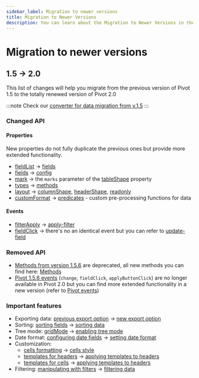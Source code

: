 ```yaml
---
sidebar_label: Migration to newer versions
title: Migration to Newer Versions
description: You can learn about the Migration to Newer Versions in the documentation of the DHTMLX JavaScript Pivot library. Browse developer guides and API reference, try out code examples and live demos, and download a free 30-day evaluation version of DHTMLX Pivot.
---
```


# Migration to newer versions

## 1.5 -> 2.0

This list of changes will help you migrate from the previous version of Pivot 1.5 to the totally renewed version of Pivot 2.0

:::note
Check our [converter for data migration from v.1.5](https://snippet.dhtmlx.com/s4sfdhq4)
:::

### Changed API

#### Properties

New properties do not fully duplicate the previous ones but provide more extended functionality. 

- [fieldList](https://docs.dhtmlx.com/pivot/api__pivot_fieldlist_config.html) -> [fields](/api/config/fields-property)
- [fields](https://docs.dhtmlx.com/pivot/api__pivot_fields_config.html) ->  [config](/api/config/config-property)
- [mark](https://docs.dhtmlx.com/pivot/api__pivot_mark_config.html) -> the `marks` parameter of the [tableShape](/api/config/tableshape-property) property
- [types](https://docs.dhtmlx.com/pivot/api__pivot_types_config.html) -> [methods](/api/config/methods-property)
- [layout](https://docs.dhtmlx.com/pivot/api__pivot_layout_config.html) -> [columnShape](/api/config/columnshape-property), [headerShape](/api/config/headershape-property), [readonly](/api/config/readonly-property)
- [customFormat](https://docs.dhtmlx.com/pivot/api__pivot_customformat_config.html) -> [predicates](/api/config/predicates-property) - custom pre-processing functions for data

#### Events

- [filterApply](https://docs.dhtmlx.com/pivot/api__pivot_filterapply_event.html) -> [apply-filter](/api/events/apply-filter-event)
- [fieldClick](https://docs.dhtmlx.com/pivot/api__pivot_fieldclick_event.html) -> there's no an identical event but you can refer to [update-field](/api/events/update-value-event)

### Removed API

- [Methods from version 1.5.6](https://docs.dhtmlx.com/pivot/api__refs__pivot_methods.html) are deprecated, all new methods you can find here: [Methods](/api/overview/main-overview#pivot-methods)
- [Pivot 1.5.6 events](https://docs.dhtmlx.com/pivot/api__refs__pivot_events.html) (`change`, `fieldClick`, `applyButtonClick`) are no longer available in Pivot 2.0 but you can find more extended functionality in a new version (refer to [Pivot events](/api/overview/events-overview))

### Important features 

- Exporting data: [previous export option](https://docs.dhtmlx.com/pivot/guides__export.html) -> [new export option](/guides/loading-exporting-data#exporting-data)
- Sorting: [sorting fields](https://docs.dhtmlx.com/pivot/guides__configuration.html#configuringfields) -> [sorting data](/guides/working-with-data#sorting-data)
- Tree mode: [gridMode](https://docs.dhtmlx.com/pivot/guides__configuration.html#gridmode) -> [enabling tree mode](/guides/configuration#enabling-the-tree-mode)
- Date format: [configuring date fields](https://docs.dhtmlx.com/pivot/guides__configuration.html#configuringdatefields) ->
[setting date format](/guides/loading-exporting-data#setting-date-format)
- Customization: 
  - [cells formatting](https://docs.dhtmlx.com/pivot/guides__customization.html#conditionalformattingofcells) -> [cells style](/guides/stylization#cell-style)
  - [templates for headers](https://docs.dhtmlx.com/pivot/guides__customization.html#settingtemplatesforheaders) ->
  [applying templates to headers](/guides/configuration#applying-templates-to-headers)
  - [templates for cells](https://docs.dhtmlx.com/pivot/guides__customization.html#settingtemplatesforcells) ->
  [applying templates to headers](/guides/configuration#applying-templates-to-cells)
- Filtering: [manipulating with filters](https://docs.dhtmlx.com/pivot/guides__using_filters.html) -> [filtering data](/guides/working-with-data#filtering-data)








